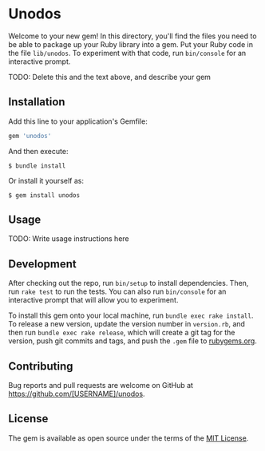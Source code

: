 # Unodos

Welcome to your new gem! In this directory, you'll find the files you need to be able to package up your Ruby library into a gem. Put your Ruby code in the file `lib/unodos`. To experiment with that code, run `bin/console` for an interactive prompt.

TODO: Delete this and the text above, and describe your gem

## Installation

Add this line to your application's Gemfile:

```ruby
gem 'unodos'
```

And then execute:

    $ bundle install

Or install it yourself as:

    $ gem install unodos

## Usage

TODO: Write usage instructions here

## Development

After checking out the repo, run `bin/setup` to install dependencies. Then, run `rake test` to run the tests. You can also run `bin/console` for an interactive prompt that will allow you to experiment.

To install this gem onto your local machine, run `bundle exec rake install`. To release a new version, update the version number in `version.rb`, and then run `bundle exec rake release`, which will create a git tag for the version, push git commits and tags, and push the `.gem` file to [rubygems.org](https://rubygems.org).

## Contributing

Bug reports and pull requests are welcome on GitHub at https://github.com/[USERNAME]/unodos.


## License

The gem is available as open source under the terms of the [MIT License](https://opensource.org/licenses/MIT).
